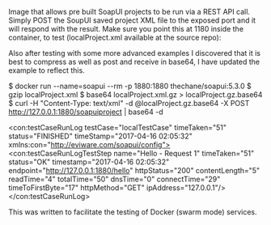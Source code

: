 Image that allows pre built SoapUI projects to be run via a REST API call. Simply POST the SoupUI saved project XML file to the exposed port and it will respond with the result. Make sure you point this at 1180 inside the container, to test (localProject.xml available at the source repo):

Also after testing with some more advanced examples I discovered that it is best to compress as well as post and receive in base64, I have updated the example to reflect this.

$ docker run --name=soapui --rm -p 1880:1880 thechane/soapui:5.3.0
$ gzip localProject.xml
$ base64 localProject.xml.gz > localProject.gz.base64
$ curl -H "Content-Type: text/xml" -d @localProject.gz.base64 -X POST http://127.0.0.1:1880/soapuiproject | base64 -d

<?xml version="1.0" encoding="UTF-8"?>
<con:testCaseRunLog testCase="localTestCase" timeTaken="51" status="FINISHED" timeStamp="2017-04-16 02:05:32" xmlns:con="http://eviware.com/soapui/config"><con:testCaseRunLogTestStep name="Hello - Request 1" timeTaken="51" status="OK" timestamp="2017-04-16 02:05:32" endpoint="http://127.0.0.1:1880/hello" httpStatus="200" contentLength="5" readTime="4" totalTime="50" dnsTime="0" connectTime="29" timeToFirstByte="17" httpMethod="GET" ipAddress="127.0.0.1"/></con:testCaseRunLog>


This was written to facilitate the testing of Docker (swarm mode) services. 
